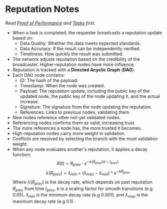 # Reputation Notes
*Read [Proof of Performance](proof-of-performance) and [Tasks](tasks.md) first.*
- When a task is completed, the requester broadcasts a reputation update based on:
    - Data Quality: Whether the data meets expected standards.
    - Data Accuracy: If the result can be independently verified.
    - Timeliness: How quickly the result was submitted.
- The network adjusts reputation based on the credibility of the broadcaster. Higher-reputation nodes have more influence.
- Reputation is tracked with a **Directed Acyclic Graph** (**DAG**).
- Each DAG node contains:
    - ID: The hash of the payload.
    - Timestamp: When the node was created.
    - Payload: The reputation update, including the public key of the updated node, the public key of the node updating it, and the actual increase.
    - Signature: The signature from the node updating the reputation.
    - References: Links to previous nodes, validating them.
- New nodes reference other not-yet validated nodes.
- Referencing nodes confirms them as valid, increasing trust.
- The more references a node has, the more trusted it becomes.
- High-reputation nodes carry more weight in validation.
- Conflicts are resolved by selecting the branch with the most validation weight.
- When any node evaluates another's reputation, it applies a decay function:
    $$
    R(t) = R_{prev} \cdot e^{-\lambda(R_{prev})(t-t_{prev})} 
    $$
    $$
    \lambda(R_{prev}) = \lambda_{min} + (\lambda_{max} - \lambda_{min}) * e^{-kR_{prev}}
    $$
    Where $\lambda(R_{prev})$ is the decay rate, which depends on past reputation $R_{prev}$ from time $t_{prev}$, $k$ is a scaling factor for smooth transitions (e.g 0.05), $\lambda_{min}$ is the minimum decay rate (e.g 0.001), and $\lambda_{max}$ is the maximum decay rate (e.g 0.1).

